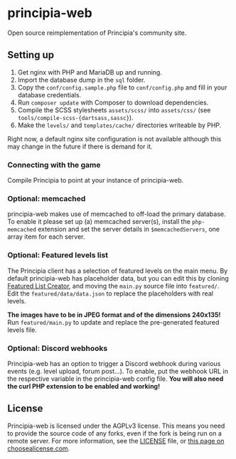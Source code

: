 # principia-web
Open source reimplementation of Principia's community site.

## Setting up
1. Get nginx with PHP and MariaDB up and running.
1. Import the database dump in the `sql` folder.
1. Copy the `conf/config.sample.php` file to `conf/config.php` and fill in your database credentials.
1. Run `composer update` with Composer to download dependencies.
1. Compile the SCSS stylesheets `assets/scss/` into `assets/css/` (see `tools/compile-scss-{dartsass,sassc}`).
1. Make the `levels/` and `templates/cache/` directories writeable by PHP.

Right now, a default nginx site configuration is not available although this may change in the future if there is demand for it.

### Connecting with the game
Compile Principia to point at your instance of principia-web.

### Optional: memcached
principia-web makes use of memcached to off-load the primary database. To enable it please set up (a) memcached server(s), install the `php-memcached` extension and set the server details in `$memcachedServers`, one array item for each server.

### Optional: Featured levels list
The Principia client has a selection of featured levels on the main menu. By default principia-web has placeholder data, but you can edit this by cloning [Featured List Creator](https://github.com/principia-preservation-project/featured-list-creator), and moving the `main.py` source file into `featured/`. Edit the `featured/data/data.json` to replace the placeholders with real levels.

**The images have to be in JPEG format and of the dimensions 240x135!** Run `featured/main.py` to update and replace the pre-generated featured levels file.

### Optional: Discord webhooks
Principia-web has an option to trigger a Discord webhook during various events (e.g. level upload, forum post...). To enable, put the webhook URL in the respective variable in the principia-web config file. **You will also need the curl PHP extension to be enabled and working!**

## License
Principia-web is licensed under the AGPLv3 license. This means you need to provide the source code of any forks, even if the fork is being run on a remote server. For more information, see the [LICENSE](https://github.com/principia-preservation-project/principia-web/blob/master/LICENSE) file, or [this page on choosealicense.com](https://choosealicense.com/licenses/agpl-3.0/).
